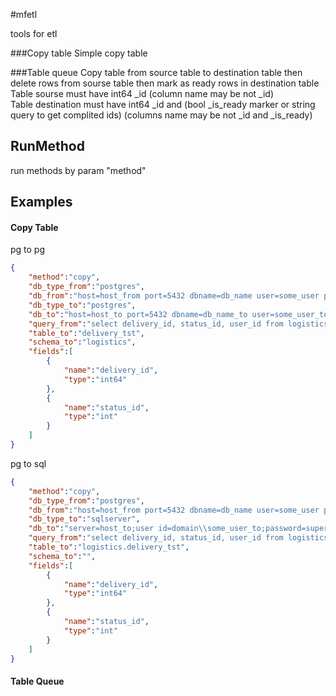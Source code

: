 #mfetl

tools for etl  

###Copy table
Simple copy table  

###Table queue
Copy table from source table to destination table then delete rows from sourse table then mark as ready rows in destination table
Table sourse must have int64 _id  (column name may be not _id)  
Table destination must have int64 _id and (bool _is_ready marker or string query to get complited ids) (columns name may be not _id and _is_ready)  


## RunMethod
run methods by param "method"

## Examples
#### Copy Table
pg to pg
```json
{
    "method":"copy",
    "db_type_from":"postgres",
    "db_from":"host=host_from port=5432 dbname=db_name user=some_user password=super_secret_password sslmode=disable",
    "db_type_to":"postgres",
    "db_to":"host=host_to port=5432 dbname=db_name_to user=some_user_to password=super_secret_password_to sslmode=disable",
    "query_from":"select delivery_id, status_id, user_id from logistics.delivery limit 100000;",
    "table_to":"delivery_tst",
    "schema_to":"logistics",
    "fields":[
        {
            "name":"delivery_id",
            "type":"int64"
        },
        {
            "name":"status_id",
            "type":"int"
        }
    ]    
}
```
pg to sql
```json
{
    "method":"copy",
    "db_type_from":"postgres",
    "db_from":"host=host_from port=5432 dbname=db_name user=some_user password=super_secret_password sslmode=disable",
    "db_type_to":"sqlserver",
    "db_to":"server=host_to;user id=domain\\some_user_to;password=super_secret_password_to;port=1433;database=db_name_to",
    "query_from":"select delivery_id, status_id, user_id from logistics.delivery limit 100000;",
    "table_to":"logistics.delivery_tst",
    "schema_to":"",
    "fields":[
        {
            "name":"delivery_id",
            "type":"int64"
        },
        {
            "name":"status_id",
            "type":"int"
        }
    ]    
}
```


#### Table Queue
